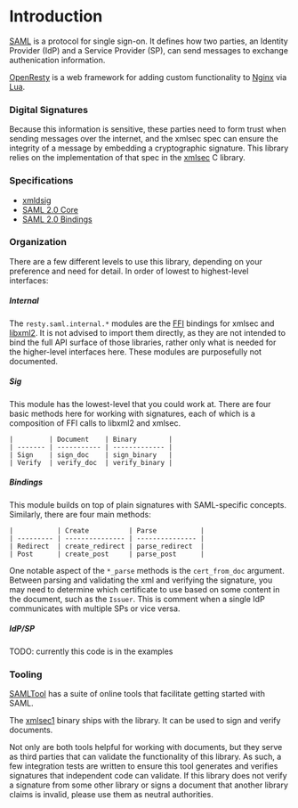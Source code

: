 # Introduction

[SAML](https://en.wikipedia.org/wiki/Security_Assertion_Markup_Language) is a protocol for single sign-on.  It defines how two parties, an Identity Provider (IdP) and a Service Provider (SP), can send messages to exchange authenication information.

[OpenResty](https://openresty.org/) is a web framework for adding custom functionality to [Nginx](https://nginx.org/) via [Lua](http://www.lua.org/).


### Digital Signatures

Because this information is sensitive, these parties need to form trust when sending messages over the internet, and the xmlsec spec can ensure the integrity of a message by embedding a cryptographic signature.  This library relies on the implementation of that spec in the [xmlsec](https://www.aleksey.com/xmlsec/) C library.


### Specifications

* [xmldsig](https://www.w3.org/TR/xmldsig-core/)
* [SAML 2.0 Core](https://docs.oasis-open.org/security/saml/v2.0/saml-core-2.0-os.pdf)
* [SAML 2.0 Bindings](https://docs.oasis-open.org/security/saml/v2.0/saml-bindings-2.0-os.pdf)


### Organization

There are a few different levels to use this library, depending on your preference and need for detail.  In order of lowest to highest-level interfaces:


##### Internal

The `resty.saml.internal.*` modules are the [FFI](http://luajit.org/ext_ffi.html) bindings for xmlsec and [libxml2](http://xmlsoft.org/html/index.html).  It is not advised to import them directly, as they are not intended to bind the full API surface of those libraries, rather only what is needed for the higher-level interfaces here.  These modules are purposefully not documented.


##### Sig

This module has the lowest-level that you could work at. There are four basic methods here for working with signatures, each of which is a composition of FFI calls to libxml2 and xmlsec.

```
|         | Document    | Binary        |
| ------- | ----------- | ------------- |
| Sign    | sign_doc    | sign_binary   |
| Verify  | verify_doc  | verify_binary |
```


##### Bindings

This module builds on top of plain signatures with SAML-specific concepts.  Similarly, there are four main methods:

```
|           | Create          | Parse           |
| --------- | --------------- | --------------- |
| Redirect  | create_redirect | parse_redirect  |
| Post      | create_post     | parse_post      |
```

One notable aspect of the `*_parse` methods is the `cert_from_doc` argument.  Between parsing and validating the xml and verifying the signature, you may need to determine which certificate to use based on some content in the document, such as the `Issuer`.  This is comment when a single IdP communicates with multiple SPs or vice versa.


##### IdP/SP

TODO: currently this code is in the examples


### Tooling

[SAMLTool](https://www.samltool.com/online_tools.php) has a suite of online tools that facilitate getting started with SAML.

The [xmlsec1](https://www.aleksey.com/xmlsec/download.html) binary ships with the library.  It can be used to sign and verify documents.

Not only are both tools helpful for working with documents, but they serve as third parties that can validate the functionality of this library.  As such, a few integration tests are written to ensure this tool generates and verifies signatures that independent code can validate.  If this library does not verify a signature from some other library or signs a document that another library claims is invalid, please use them as neutral authorities.
